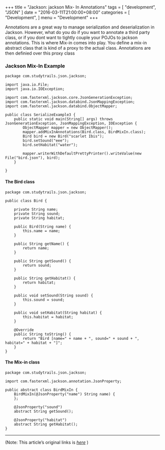 
+++
title = "Jackson: jackson Mix- In Annotations"
tags = [
    "development",
    "JSON"
]
date = "2016-03-11T21:00:00+08:00"
categories = [
    "Development",
]
menu = "Development"
+++

Annotations are a great way to manage serialization and deserialization in Jackson. However, what do you do if you want to annotate a third party class, or if you dont want to tightly couple your POJOs to jackson annotations. This is where Mix-in comes into play. You define a mix-in abstract class that is kind of a proxy to the actual class. Annotations are then definied over this proxy class

### Jackson Mix-In Example
```
package com.studytrails.json.jackson;

import java.io.File;
import java.io.IOException;

import com.fasterxml.jackson.core.JsonGenerationException;
import com.fasterxml.jackson.databind.JsonMappingException;
import com.fasterxml.jackson.databind.ObjectMapper;

public class SerializeExample3 {
    public static void main(String[] args) throws JsonGenerationException, JsonMappingException, IOException {
        ObjectMapper mapper = new ObjectMapper();
        mapper.addMixInAnnotations(Bird.class, BirdMixIn.class);
        Bird bird = new Bird("scarlet Ibis");
        bird.setSound("eee");
        bird.setHabitat("water");

        mapper.writerWithDefaultPrettyPrinter().writeValue(new File("bird.json"), bird);
    }

}
```
<!--more-->
#### The Bird class
```
package com.studytrails.json.jackson;

public class Bird {

    private String name;
    private String sound;
    private String habitat;

    public Bird(String name) {
        this.name = name;
    }

    public String getName() {
        return name;
    }

    public String getSound() {
        return sound;
    }

    public String getHabitat() {
        return habitat;
    }

    public void setSound(String sound) {
        this.sound = sound;
    }

    public void setHabitat(String habitat) {
        this.habitat = habitat;
    }

    @Override
    public String toString() {
        return "Bird [name=" + name + ", sound=" + sound + ", habitat=" + habitat + "]";
    }
}
```
#### The Mix-in class
```
package com.studytrails.json.jackson;

import com.fasterxml.jackson.annotation.JsonProperty;

public abstract class BirdMixIn {
    BirdMixIn(@JsonProperty("name") String name) {
    };

    @JsonProperty("sound")
    abstract String getSound();

    @JsonProperty("habitat")
    abstract String getHabitat();
}
```

------------------

(Note: This article’s original links is [*here*](http://www.studytrails.com/java/json/java-jackson-mix-in-annotation.jsp "jackson Mix- In Annotations") )
